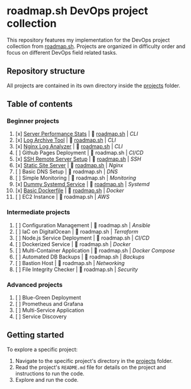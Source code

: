 # roadmap.sh DevOps project collection

This repository features my implementation for the DevOps project collection from [roadmap.sh](https://roadmap.sh/devops/projects). Projects are organized in difficulty order and focus on different DevOps field related tasks.

## Repository structure
All projects are contained in its own directory inside the [projects](projects) folder.

## Table of contents
### Beginner projects
1. [x] [Server Performance Stats](projects/beginner/server-performance-status) | :link: [roadmap.sh](https://roadmap.sh/projects/server-stats) | *CLI*
2. [x] [Log Archive Tool](projects/beginner/log-archive-tool) | :link: [roadmap.sh](https://roadmap.sh/projects/log-archive-tool) | *CLI*
3. [x] [Nginx Log Analyzer](projects/beginner/nginx-log-analyzer) | :link: [roadmap.sh](https://roadmap.sh/projects/nginx-log-analyser) | *CLI*
4. [ ] Github Pages Deployment | :link: roadmap.sh | *CI/CD*
5. [x] [SSH Remote Server Setup](projects/beginner/ssh-remote-server-setup) | :link: [roadmap.sh](https://roadmap.sh/projects/ssh-remote-server-setup) | *SSH*
6. [x] [Static Site Server](projects/beginner/static-site-server) | :link: [roadmap.sh](https://roadmap.sh/projects/static-site-server) | *Nginx*
7. [ ] Basic DNS Setup | :link: roadmap.sh | *DNS*
8. [ ] Simple Monitoring | :link: roadmap.sh | *Monitoring*
9. [x] [Dummy Systemd Service](projects/beginner/dummy-systemd-service) | :link: [roadmap.sh](https://roadmap.sh/projects/dummy-systemd-service) | *Systemd*
10. [x] [Basic Dockerfile](projects/beginner/basic-dockerfile) | :link: [roadmap.sh](https://roadmap.sh/projects/basic-dockerfile) | *Docker*
11. [ ] EC2 Instance | :link: roadmap.sh | *AWS*

### Intermediate projects
1. [ ] Configuration Management | :link: roadmap.sh | *Ansible*
2. [ ] IaC on DigitalOcean | :link: roadmap.sh | *Terraform*
3. [ ] Node.js Service Deployment | :link: roadmap.sh | *CI/CD*
4. [ ] Dockerized Service | :link: roadmap.sh | *Docker*
5. [ ] Multi-Container Application | :link: roadmap.sh | *Docker Compose*
6. [ ] Automated DB Backups | :link: roadmap.sh | *Backups*
7. [ ] Bastion Host | :link: roadmap.sh | *Networking*
8. [ ] File Integrity Checker | :link: roadmap.sh | *Security*

### Advanced projects
1. [ ] Blue-Green Deployment
2. [ ] Prometheus and Grafana
3. [ ] Multi-Service Application
4. [ ] Service Discovery

## Getting started
To explore a specific project:
1. Navigate to the specific project's directory in the [projects](projects) folder.
2. Read the project's `README.md` file for details on the project and instructions to run the code.
3. Explore and run the code.
